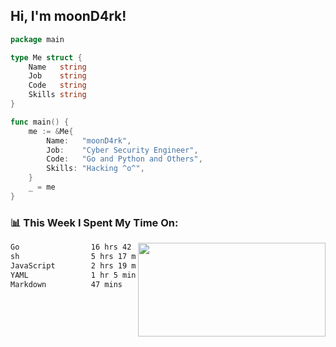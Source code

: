 <h2> Hi, I'm moonD4rk!</h2>

```go
package main

type Me struct {
	Name   string
	Job    string
	Code   string
	Skills string
}

func main() {
	me := &Me{
		Name:   "moonD4rk",
		Job:    "Cyber Security Engineer",
		Code:   "Go and Python and Others",
		Skills: "Hacking ^o^",
	}
	_ = me
}
```

<h3>📊 This Week I Spent My Time On:</h3>
<img align='right' src="https://github-readme-stats.vercel.app/api?username=moond4rk&show_icons=true&theme=radical", width="300" height="150">

<!--START_SECTION:waka-->

```txt
Go                16 hrs 42 mins  ███████████████▓░░░░░░░░░   62.43 %
sh                5 hrs 17 mins   █████░░░░░░░░░░░░░░░░░░░░   19.77 %
JavaScript        2 hrs 19 mins   ██▒░░░░░░░░░░░░░░░░░░░░░░   08.72 %
YAML              1 hr 5 mins     █░░░░░░░░░░░░░░░░░░░░░░░░   04.09 %
Markdown          47 mins         ▓░░░░░░░░░░░░░░░░░░░░░░░░   02.98 %
```

<!--END_SECTION:waka-->

